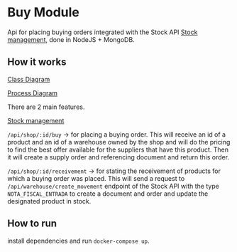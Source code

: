 # Buy Module
Api for placing buying orders integrated with the Stock API [Stock management](https://github.com/nathangngencissk/stock-management), done in NodeJS + MongoDB.

## How it works
[Class Diagram](https://raw.githubusercontent.com/nathangngencissk/buy-module/master/diagram.png)

[Process Diagram](https://raw.githubusercontent.com/nathangngencissk/buy-module/master/process_buy.png)

There are 2 main features.

[Stock management](https://github.com/nathangngencissk/stock-management)

`/api/shop/:id/buy` -> for placing a buying order. This will receive an id of a product and an id of a warehouse owned by the shop and will do the pricing to find the best offer available for the suppliers that have this product. Then it will create a supply order and referencing document and return this order.

`/api/shop/:id/receivement` -> for stating the receivement of products for which a buying order was placed. This will send a request to `/api/warehouse/create_movement` endpoint of the Stock API with the type `NOTA_FISCAL_ENTRADA` to create a document and order and update the designated product in stock. 

## How to run
install dependencies and run `docker-compose up`.
